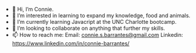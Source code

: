 - 👋 Hi, I’m Connie.
- 👀 I’m interested in learning to expand my knowledge, food and animals.
- 🌱 I’m currently learning Javacript at the UNC Charlotte bootcamp. 
- 💞️ I’m looking to collaborate on anything that further my skills. 
- 📫 How to reach me: 
 Email: connie.s.barrantes@gmail.com 
 Linkedin: https://www.linkedin.com/in/connie-barrantes/
 
<!---
barrantesc/barrantesc is a ✨ special ✨ repository because its `README.md` (this file) appears on your GitHub profile.
You can click the Preview link to take a look at your changes.
--->
